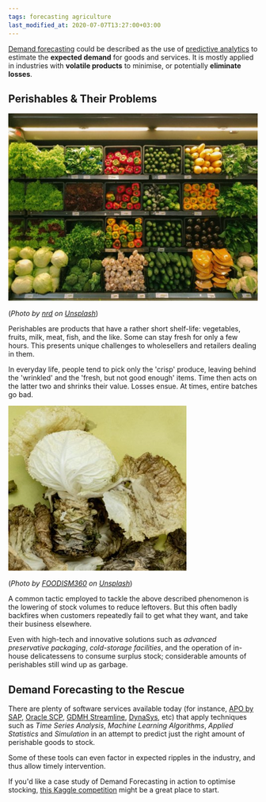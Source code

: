```yaml
---
tags: forecasting agriculture
last_modified_at: 2020-07-07T13:27:00+03:00
---
```

[Demand forecasting][1] could be described as the use of [predictive analytics][2] to estimate the **expected demand** for goods and services. It is mostly applied in industries with **volatile products** to minimise, or potentially **eliminate losses**.

## Perishables & Their Problems

![Fresh produce][3]

(*Photo by [nrd][4] on [Unsplash][5]*)

Perishables are products that have a rather short shelf-life: vegetables, fruits, milk, meat, fish, and the like. Some can stay fresh for only a few hours. This presents unique challenges to wholesellers and retailers dealing in them.

In everyday life, people tend to pick only the 'crisp' produce, leaving behind the 'wrinkled' and the 'fresh, but not good enough' items. Time then acts on the latter two and shrinks their value. Losses ensue. At times, entire batches go bad.

![Rotting produce][6]

(*Photo by [FOODISM360][7] on [Unsplash][8]*)

A common tactic employed to tackle the above described phenomenon is the lowering of stock volumes to reduce leftovers. But this often badly backfires when customers repeatedly fail to get what they want, and take their business elsewhere.

Even with high-tech and innovative solutions such as *advanced preservative packaging*, *cold-storage facilities*, and the operation of in-house delicatessens to consume surplus stock; considerable amounts of perishables still wind up as garbage.

## Demand Forecasting to the Rescue

There are plenty of software services available today (for instance, [APO by SAP][9], [Oracle SCP][10], [GDMH Streamline][11], [DynaSys][12], etc) that apply techniques such as *Time Series Analysis*, *Machine Learning Algorithms*, *Applied Statistics* and *Simulation* in an attempt to predict just the right amount of perishable goods to stock.

Some of these tools can even factor in expected ripples in the industry, and thus allow timely intervention.

If you'd like a case study of Demand Forecasting in action to optimise stocking, [this Kaggle competition][13] might be a great place to start.

[1]: https://en.wikipedia.org/wiki/Demand_forecasting
[2]: https://en.wikipedia.org/wiki/Predictive_analytics
[3]: /assets/images/articles/demand-forecasting/produce.jpg "Fresh produce"
[4]: https://unsplash.com/@nicotitto
[5]: https://unsplash.com/photos/D6Tu_L3chLE
[6]: /assets/images/articles/demand-forecasting/badproduce.jpg "Produce gradually going bad"
[7]: https://unsplash.com/@foodism360
[8]: https://unsplash.com/photos/zwxLqNMsFQk
[9]: https://blogs.sap.com/2015/09/27/sap-apo-general-overview/
[10]: https://www.oracle.com/applications/supply-chain-management/supply-chain-planning/ "Oracle Supply Chain Planning"
[11]: https://gmdhsoftware.com/demand-planning-software
[12]: https://www.dys.com/demand-planning
[13]: https://www.kaggle.com/c/favorita-grocery-sales-forecasting
